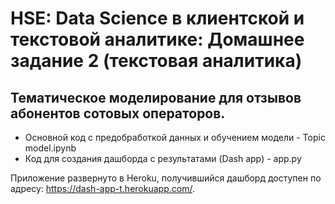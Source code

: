 # HSE: Data Science в клиентской и текстовой аналитике: Домашнее задание 2 (текстовая аналитика)

## Тематическое моделирование для отзывов абонентов сотовых операторов. 
- Основной код с предобработкой данных и обучением модели - Topic model.ipynb
- Код для создания дашборда с результатами (Dash app) - app.py

Приложение развернуто в Heroku, получившийся дашборд доступен по адресу: https://dash-app-t.herokuapp.com/. 


